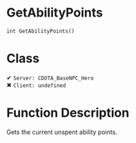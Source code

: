 # GetAbilityPoints
```
int GetAbilityPoints()
```
# Class
✔ `Server: CDOTA_BaseNPC_Hero`  
✖ `Client: undefined`  

# Function Description
Gets the current unspent ability points.
